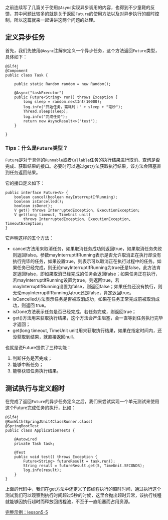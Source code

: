 之前连续写了几篇关于使用``@Async``实现异步调用的内容，也得到不少童鞋的反馈，其中问题比较多的就是关于返回``Future``的使用方法以及对异步执行的超时控制，所以这篇就来一起讲讲这两个问题的处理。

## 定义异步任务

首先，我们先使用``@Async``注解来定义一个异步任务，这个方法返回``Future``类型，具体如下：

```
@Slf4j
@Component
public class Task {

    public static Random random = new Random();

    @Async("taskExecutor")
    public Future<String> run() throws Exception {
        long sleep = random.nextInt(10000);
        log.info("开始任务，需耗时：" + sleep + "毫秒");
        Thread.sleep(sleep);
        log.info("完成任务");
        return new AsyncResult<>("test");
    }

}
```

### Tips：什么是``Future``类型？

``Future``是对于具体的``Runnable``或者``Callable``任务的执行结果进行取消、查询是否完成、获取结果的接口。必要时可以通过get方法获取执行结果，该方法会阻塞直到任务返回结果。

它的接口定义如下：

```
public interface Future<V> {
    boolean cancel(boolean mayInterruptIfRunning);
    boolean isCancelled();
    boolean isDone();
    V get() throws InterruptedException, ExecutionException;
    V get(long timeout, TimeUnit unit)
        throws InterruptedException, ExecutionException, TimeoutException;
}
```

它声明这样的五个方法：

* cancel方法用来取消任务，如果取消任务成功则返回true，如果取消任务失败则返回false。参数mayInterruptIfRunning表示是否允许取消正在执行却没有执行完毕的任务，如果设置true，则表示可以取消正在执行过程中的任务。如果任务已经完成，则无论mayInterruptIfRunning为true还是false，此方法肯定返回false，即如果取消已经完成的任务会返回false；如果任务正在执行，若mayInterruptIfRunning设置为true，则返回true，若mayInterruptIfRunning设置为false，则返回false；如果任务还没有执行，则无论mayInterruptIfRunning为true还是false，肯定返回true。
* isCancelled方法表示任务是否被取消成功，如果在任务正常完成前被取消成功，则返回 true。
* isDone方法表示任务是否已经完成，若任务完成，则返回true；
* get()方法用来获取执行结果，这个方法会产生阻塞，会一直等到任务执行完毕才返回；
* get(long timeout, TimeUnit unit)用来获取执行结果，如果在指定时间内，还没获取到结果，就直接返回null。

也就是说Future提供了三种功能： 

1. 判断任务是否完成；
2. 能够中断任务；
3. 能够获取任务执行结果。

## 测试执行与定义超时

在完成了返回``Future``的异步任务定义之后，我们来尝试实现一个单元测试来使用这个Future完成任务的执行，比如：

```
@Slf4j
@RunWith(SpringJUnit4ClassRunner.class)
@SpringBootTest
public class ApplicationTests {

    @Autowired
    private Task task;

    @Test
    public void test() throws Exception {
        Future<String> futureResult = task.run();
        String result = futureResult.get(5, TimeUnit.SECONDS);
        log.info(result);
    }
}
```

上面的代码中，我们在get方法中还定义了该线程执行的超时时间，通过执行这个测试我们可以观察到执行时间超过5秒的时候，这里会抛出超时异常，该执行线程就能够因执行超时而释放回线程池，不至于一直阻塞而占用资源。

[完整示例：lesson5-5](lesson5-5)